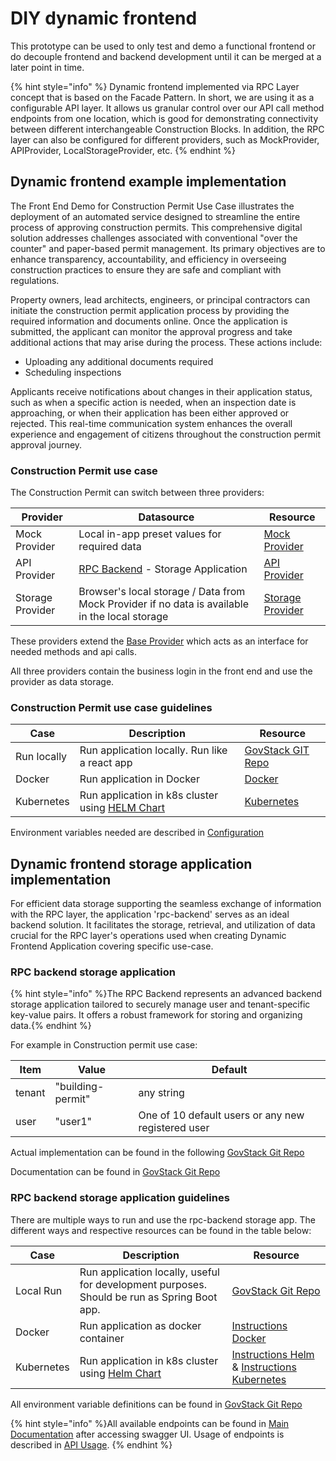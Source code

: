 # DIY dynamic frontend

This prototype can be used to only test and demo a functional frontend or do decouple frontend and backend development until it can be merged at a later point in time.

{% hint style="info" %}
Dynamic frontend implemented via RPC Layer concept that is based on the Facade Pattern. In short, we are using it as a configurable API layer. It allows us granular control over our API call method endpoints from one location, which is good for demonstrating connectivity between different interchangeable Construction Blocks. In addition, the RPC layer can also be configured for different providers, such as MockProvider, APIProvider, LocalStorageProvider, etc.
{% endhint %}

## Dynamic frontend example implementation

The Front End Demo for Construction Permit Use Case illustrates the deployment of an automated service designed to streamline the entire process of approving construction permits. This comprehensive digital solution addresses challenges associated with conventional "over the counter" and paper-based permit management. Its primary objectives are to enhance transparency, accountability, and efficiency in overseeing construction practices to ensure they are safe and compliant with regulations.

Property owners, lead architects, engineers, or principal contractors can initiate the construction permit application process by providing the required information and documents online. Once the application is submitted, the applicant can monitor the approval progress and take additional actions that may arise during the process. These actions include:

- Uploading any additional documents required
- Scheduling inspections

Applicants receive notifications about changes in their application status, such as when a specific action is needed, when an inspection date is approaching, or when their application has been either approved or rejected. This real-time communication system enhances the overall experience and engagement of citizens throughout the construction permit approval journey.

### Construction Permit use case
The Construction Permit can switch between three providers:

| Provider         | Datasource                                                                                     | Resource                                                            |
| ---------------- | ---------------------------------------------------------------------------------------------- | ------------------------------------------------------------------- |
| Mock Provider    | Local in-app preset values for required data| [Mock Provider](https://github.com/GovStackWorkingGroup/sandbox-usecase-bp-frontend/blob/main/src/rpc/MockProvider.ts)    |                                                                     |
| API Provider     | [RPC Backend](#dynamic-frontend-storage-application-implementation) - Storage Application      | [API Provider](https://github.com/GovStackWorkingGroup/sandbox-usecase-bp-frontend/blob/main/src/rpc/APIProvider.ts)                         |
| Storage Provider | Browser's local storage / Data from Mock Provider if no data is available in the local storage | [Storage Provider](https://github.com/GovStackWorkingGroup/sandbox-usecase-bp-frontend/blob/main/src/rpc/StorageProvider/StorageProvider.ts) |

These providers extend the [Base Provider](https://github.com/GovStackWorkingGroup/sandbox-usecase-bp-frontend/blob/main/src/rpc/BaseProvider.ts) which acts as an interface for needed methods and api calls.

All three providers contain the business login in the front end and use the provider as data storage.

### Construction Permit use case guidelines

| Case        | Description | Resource |
| ----------- | ----------- | -------- |
| Run locally | Run application locally. Run like a react app | [GovStack GIT Repo](https://github.com/GovStackWorkingGroup/sandbox-usecase-bp-frontend/tree/main/docs/main.md)|
Docker        | Run application in Docker | [Docker](https://github.com/GovStackWorkingGroup/sandbox-usecase-bp-frontend/tree/main/docs/docker.md) |
Kubernetes    | Run application in k8s cluster using [HELM Chart](https://github.com/GovStackWorkingGroup/sandbox-usecase-bp-frontend/tree/main/helm) | [Kubernetes](https://github.com/GovStackWorkingGroup/sandbox-usecase-bp-frontend/tree/main/docs/kubernetes.md)


Environment variables needed are described in [Configuration](https://github.com/GovStackWorkingGroup/sandbox-usecase-bp-frontend/tree/main/docs/configuration.md)

## Dynamic frontend storage application implementation

For efficient data storage supporting the seamless exchange of information with the RPC layer, the application 'rpc-backend' serves as an ideal backend solution. It facilitates the storage, retrieval, and utilization of data crucial for the RPC layer's operations used when creating Dynamic Frontend Application covering specific use-case.
### RPC backend storage application

{% hint style="info" %}The RPC Backend represents an advanced backend storage application tailored to securely manage user and tenant-specific key-value pairs. It offers a robust framework for storing and organizing data.{% endhint %}

For example in Construction permit use case:

| Item   | Value             | Default                                            |
|--------|-------------------|----------------------------------------------------|
| tenant | "building-permit" | any string                                         |
| user   | "user1"           | One of 10 default users or any new registered user |


Actual implementation can be found in the following [GovStack Git Repo](https://github.com/GovStackWorkingGroup/sandbox-app-rpc-backend)

Documentation can be found in [GovStack Git Repo](https://github.com/GovStackWorkingGroup/sandbox-app-rpc-backend/blob/main/docs/main.md)

### RPC backend storage application guidelines

There are multiple ways to run and use the rpc-backend storage app. The different ways and respective resources can be found in the table below:

| Case       | Description                                                                                                                       | Resource                                                                                                                                                                                                                                             |
|------------|-----------------------------------------------------------------------------------------------------------------------------------|------------------------------------------------------------------------------------------------------------------------------------------------------------------------------------------------------------------------------------------------------|
| Local Run  | Run application locally, useful for development purposes. Should be run as Spring Boot app.                                       | [GovStack Git Repo](https://github.com/GovStackWorkingGroup/sandbox-app-rpc-backend)                                                                                                                                                                 |
| Docker     | Run application as docker container                                                                                               | [Instructions Docker](https://github.com/GovStackWorkingGroup/sandbox-app-rpc-backend/blob/main/docs/docker.md)                                                                                                                                      |
| Kubernetes | Run application in k8s cluster using [Helm Chart](https://github.com/GovStackWorkingGroup/sandbox-app-rpc-backend/tree/main/helm) | [Instructions Helm](https://github.com/GovStackWorkingGroup/sandbox-app-rpc-backend/blob/main/docs/helm-install.md) & [Instructions Kubernetes](https://github.com/GovStackWorkingGroup/sandbox-app-rpc-backend/blob/main/docs/kubernetes-access.md) |

All environment variable definitions can be found in [GovStack Git Repo](https://github.com/GovStackWorkingGroup/sandbox-app-rpc-backend/blob/main/docs/env-vars.md)

{% hint style="info" %}All available endpoints can be found in [Main Documentation](https://github.com/GovStackWorkingGroup/sandbox-app-rpc-backend/blob/main/docs/main.md) after accessing swagger UI. Usage of endpoints is described in [API Usage](https://github.com/GovStackWorkingGroup/sandbox-app-rpc-backend/blob/main/docs/api.md).
{% endhint %}
